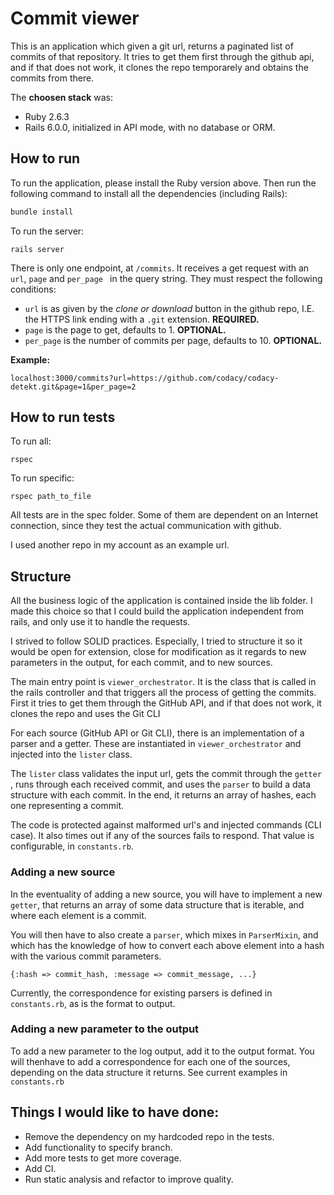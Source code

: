 # Commit viewer

This is an application which given a git url, returns a paginated list of commits of that repository. It tries to get them first through the github api, and if that does not work, it clones the repo temporarely and obtains the commits from there. 

The **choosen stack** was:

- Ruby 2.6.3
- Rails 6.0.0, initialized in API mode, with no database or ORM.

## How to run

To run the application, please install the Ruby version above. Then run the following command to install all the dependencies (including Rails):

```bash
bundle install
```

To run the server:

```
rails server
```

There is only one endpoint, at `/commits`. It receives a get request with an `url`, `page`  and `per_page ` in the query string. They must respect the following conditions:

- `url` is as given by the *clone or download* button in the github repo, I.E. the HTTPS link ending with a `.git` extension. **REQUIRED.**
- `page` is the page to get, defaults to 1. **OPTIONAL.**
- `per_page` is the number of commits per page, defaults to 10.  **OPTIONAL.**

**Example:**

```
localhost:3000/commits?url=https://github.com/codacy/codacy-detekt.git&page=1&per_page=2
```

## How to run tests

To run all:

```
rspec
```

To run specific:

```
rspec path_to_file
```

All tests are in the spec folder. Some of them are dependent on an Internet connection, since they test the actual communication with github.

I used another repo in my account as an example url. 

## Structure

All the business logic of the application is contained inside the lib folder. I made this choice so that I could build the application independent from rails, and only use it to handle the requests.

I strived to follow SOLID practices. Especially, I tried to structure it so it would be open for extension, close for modification as it regards to new parameters in the output, for each commit, and to new sources.

The main entry point is `viewer_orchestrator`. It is the class that is called in the rails controller and that triggers all the process of getting the commits. First it tries to get them through the GitHub API, and if that does not work, it clones the repo and uses the Git CLI

For each source (GitHub API or Git CLI), there is an implementation of a parser and a getter. These are instantiated in `viewer_orchestrator` and injected into the `lister` class.

The `lister` class validates the input url, gets the commit through the `getter` , runs through each received commit, and uses the `parser` to build a data structure with each commit. In the end, it returns an array of hashes, each one representing a commit.

The code is protected against malformed url's and injected commands (CLI case). It also times out if any of the sources fails to respond. That value is configurable, in `constants.rb`.

### Adding a new source

In the eventuality of adding a new source, you will have to implement a new `getter`, that returns an array of some data structure that is iterable, and where each element is a commit.

You will then have to also create a `parser`, which mixes in `ParserMixin`, and which has the knowledge of how to convert each above element into a hash with the various commit parameters.

```
{:hash => commit_hash, :message => commit_message, ...}
```

Currently, the correspondence for existing parsers is defined in `constants.rb`, as is the format to output. 

### Adding a new parameter to the output

To add a new parameter to the log output, add it to the output format. You will thenhave to add a correspondence for each one of the sources, depending on the data structure it returns. See current examples in `constants.rb` 

## Things I would like to have done:

- Remove the dependency on my hardcoded repo in the tests.
- Add functionality to specify branch.
- Add more tests to get more coverage.
- Add CI.
- Run static analysis and refactor to improve quality.